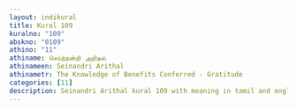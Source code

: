 ```yaml
---
layout: indikural
title: Kural 109
kuralno: "109"
abskno: "0109"
athino: "11"
athiname: செய்ந்நன்றி அறிதல்
athinameen: Seinandri Arithal
athinametr: The Knowledge of Benefits Conferred - Gratitude
categories: [11]
description: Seinandri Arithal kural 109 with meaning in tamil and english 
---
```


